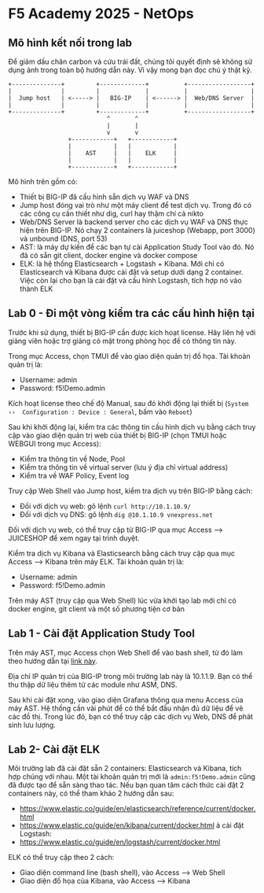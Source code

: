 # F5 Academy 2025 - NetOps
## Mô hình kết nối trong lab
Để giảm dấu chân carbon và cứu trái đất, chúng tôi quyết định sẽ không sử dụng ảnh trong toàn bộ hướng dẫn này. Vì vậy mong bạn đọc chú ý thật kỹ.

```                                                                                
+--------------+         +-------------+          +------------------+          
|              |         |             |          |                  |          
|  Jump host   | <-----> |   BIG-IP    | <------> |  Web/DNS Server  |          
|              |         |             |          |                  |          
+--------------+         +-------------+          +------------------+          
                            ^       ^                                           
                            |       |                                           
                            v       v                                           
                 +------------+   +------------+                                
                 |            |   |            |                                
                 |    AST     |   |    ELK     |                                
                 |            |   |            |                                
                 +------------+   +------------+                              

```

Mô hình trên gồm có:
- Thiết bị BIG-IP đã cấu hình sẵn dịch vụ WAF và DNS
- Jump host đóng vai trò như một máy client để test dịch vụ. Trong đó có các công cụ cần thiết như dig, curl hay thậm chí cả nikto
- Web/DNS Server là backend server cho các dịch vụ WAF và DNS thực hiện trên BIG-IP. Nó chạy 2 containers là juiceshop (Webapp, port 3000) và unbound (DNS, port 53)
- AST: là máy dự kiến để các bạn tự cài Application Study Tool vào đó. Nó đã có sẵn git client, docker engine và docker compose
- ELK: là hệ thống Elasticsearch + Logstash + Kibana. Mới chỉ có Elasticsearch và Kibana được cài đặt và setup dưới dạng 2 container. Việc còn lại cho bạn là cài đặt và cấu hình Logstash, tích hợp nó vào thành ELK

## Lab 0 - Đi một vòng kiểm tra các cấu hình hiện tại
Trước khi sử dụng, thiết bị BIG-IP cần được kích hoạt license. Hãy liên hệ với giảng viên hoặc trợ giảng có mặt trong phòng học để có thông tin này.

Trong mục Access, chọn TMUI để vào giao diện quản trị đồ họa. Tài khoản quản trị là:
- Username: admin
- Password: f5!Demo.admin

Kích hoạt license theo chế độ Manual, sau đó khởi động lại thiết bị (```System  ››  Configuration : Device : General```, bấm vào ```Reboot```)

Sau khi khởi động lại, kiểm tra các thông tin cấu hình dịch vụ bằng cách truy cập vào giao diện quản trị web của thiết bị BIG-IP (chọn TMUI hoặc WEBGUI trong mục Access):
- Kiểm tra thông tin về Node, Pool
- Kiểm tra thông tin về virtual server (lưu ý địa chỉ virtual address)
- Kiểm tra về WAF Policy, Event log

Truy cập Web Shell vào Jump host, kiểm tra dịch vụ trên BIG-IP bằng cách:
- Đối với dịch vụ web: gõ lệnh ```curl http://10.1.10.9/```
- Đối với dịch vụ DNS: gõ lệnh ```dig @10.1.10.9 vnexpress.net```

Đối với dịch vụ web, có thể truy cập từ BIG-IP qua mục Access --> JUICESHOP để xem ngay tại trình duyệt.

Kiểm tra dịch vụ Kibana và Elasticsearch bằng cách truy cập qua mục Access --> Kibana trên máy ELK. Tài khoản quản trị là:
- Username: admin
- Password: f5!Demo.admin

Trên máy AST (truy cập qua Web Shell) lúc vừa khởi tạo lab mới chỉ có docker engine, git client và một số phương tiện cơ bản

## Lab 1 - Cài đặt Application Study Tool
Trên máy AST, mục Access chọn Web Shell để vào bash shell, từ đó làm theo hướng dẫn tại [link này](https://github.com/f5devcentral/application-study-tool).

Địa chỉ IP quản trị của BIG-IP trong môi trường lab này là 10.1.1.9. Bạn có thể thu thập dữ liệu thêm từ các module như ASM, DNS.

Sau khi cài đặt xong, vào giao diện Grafana thông qua menu Access của máy AST. Hệ thống cần vài phút để có thể bắt đầu nhận đủ dữ liệu để vẽ các đồ thị. Trong lúc đó, bạn có thể truy cập các dịch vụ Web, DNS để phát sinh lưu lượng.

## Lab 2- Cài đặt ELK
Môi trường lab đã cài đặt sẵn 2 containers: Elasticsearch và Kibana, tích hợp chúng với nhau. Một tài khoản quản trị mới là ```admin:f5!Demo.admin``` cũng đã được tạo để sẵn sàng thao tác.
Nếu bạn quan tâm cách thức cài đặt 2 containers này, có thể tham khảo 2 hướng dẫn sau:
- https://www.elastic.co/guide/en/elasticsearch/reference/current/docker.html
- https://www.elastic.co/guide/en/kibana/current/docker.html
  ả cài đặt Logstash:
- https://www.elastic.co/guide/en/logstash/current/docker.html

ELK có thể truy cập theo 2 cách:
- Giao diện command line (bash shell), vào Access --> Web Shell
- Giao diện đồ họa của Kibana, vào Access --> Kibana

